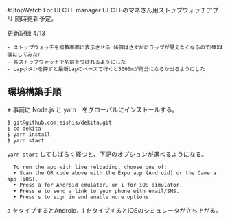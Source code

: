#StopWatch For UECTF manager
UECTFのマネさん用ストップウォッチアプリ
随時更新予定。

更新記録
4/13
```
- ストップウォッチを複数画面に表示させる（6個はさすがにラップが見えなくなるのでMAX4個にしてみた）
- 各ストップウォッチで名前をつけれるようにした
- Lapボタンを押すと最新Lapのペースで行くと5000mが何分になるか出るようにした
```
## 環境構築手順
※ 事前に Node.js と yarn　をグローバルにインストールする。

```
$ git@github.com:eishis/dekita.git
$ cd dekita
$ yarn install
$ yarn start
```

`yarn start` してしばらく経つと、下記のオプションが選べるようになる。
```
  To run the app with live reloading, choose one of:
  • Scan the QR code above with the Expo app (Android) or the Camera app (iOS).
  • Press a for Android emulator, or i for iOS simulator.
  • Press e to send a link to your phone with email/SMS.
  • Press s to sign in and enable more options.
```
a をタイプするとAndroid、i をタイプするとiOSのシミュレータが立ち上がる。


